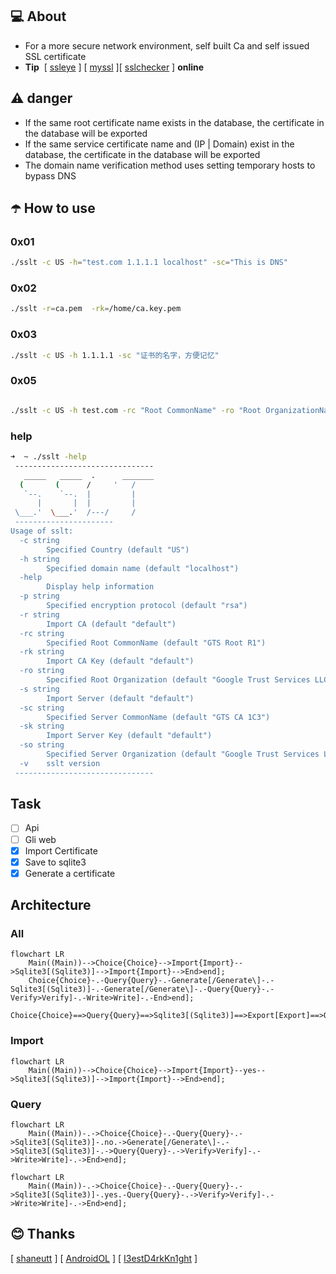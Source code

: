 ## 💻 About

- For a more secure network environment, self built Ca and self issued SSL certificate
- **Tip**  \[ [ssleye](https://www.ssleye.com/self_sign.html) ] \[ [myssl](https://myssl.com/create_test_cert.html) ]\[ [sslchecker](https://www.sslchecker.com/csr/self_signed) ] **online**

## ⚠️ danger

- If the same root certificate name exists in the database, the certificate in the database will be exported
- If the same service certificate name and (IP | Domain) exist in the database, the certificate in the database will be exported
- The domain name verification method uses setting temporary hosts to bypass DNS

## ☂️ How to use

### 0x01

```bash
./sslt -c US -h="test.com 1.1.1.1 localhost" -sc="This is DNS"
```

### 0x02

```bash
./sslt -r=ca.pem  -rk=/home/ca.key.pem
```

### 0x03

```bash
./sslt -c US -h 1.1.1.1 -sc "证书的名字，方便记忆"
```

### 0x05

```bash

./sslt -c US -h test.com -rc "Root CommonName" -ro "Root OrganizationName" -sc "Server CommonName" -so "Server OrganizationName"
```

### help

```bash
➜  ~ ./sslt -help
 -------------------------------
   _____   _____  .      _______
  (       (      /     '   /
   `--.    `--.  |         |
      |       |  |         |
 \___.'  \___.'  /---/     /
 ----------------------
Usage of sslt:
  -c string
        Specified Country (default "US")
  -h string
        Specified domain name (default "localhost")
  -help
        Display help information
  -p string
        Specified encryption protocol (default "rsa")
  -r string
        Import CA (default "default")
  -rc string
        Specified Root CommonName (default "GTS Root R1")
  -rk string
        Import CA Key (default "default")
  -ro string
        Specified Root Organization (default "Google Trust Services LLC")
  -s string
        Import Server (default "default")
  -sc string
        Specified Server CommonName (default "GTS CA 1C3")
  -sk string
        Import Server Key (default "default")
  -so string
        Specified Server Organization (default "Google Trust Services LLC")
  -v    sslt version
 -------------------------------
```

## Task
- [ ] Api
- [ ] Gli web
- [x] Import Certificate
- [x] Save to sqlite3
- [x] Generate a certificate

## Architecture

### All


```mermaid
flowchart LR
    Main((Main))-->Choice{Choice}-->Import{Import}-->Sqlite3[(Sqlite3)]-->Import{Import}-->End>end];
    Choice{Choice}-.-Query{Query}-.-Generate[/Generate\]-.-Sqlite3[(Sqlite3)]-.-Generate[/Generate\]-.-Query{Query}-.-Verify>Verify]-.-Write>Write]-.-End>end];
    Choice{Choice}==>Query{Query}==>Sqlite3[(Sqlite3)]==>Export[Export]==>Query{Query}==>Verify>Verify]==>Write>Write]==>End>end]
```

### Import


```mermaid
flowchart LR
    Main((Main))-->Choice{Choice}-->Import{Import}--yes-->Sqlite3[(Sqlite3)]-->Import{Import}-->End>end];
```

### Query


```mermaid
flowchart LR
    Main((Main))-.->Choice{Choice}-.-Query{Query}-.->Sqlite3[(Sqlite3)]-.no.->Generate[/Generate\]-.->Sqlite3[(Sqlite3)]-.->Query{Query}-.->Verify>Verify]-.->Write>Write]-.->End>end];
```


```mermaid
flowchart LR
    Main((Main))-.->Choice{Choice}-.-Query{Query}-.->Sqlite3[(Sqlite3)]-.yes.-Query{Query}-.->Verify>Verify]-.->Write>Write]-.->End>end];
```


## 😊 Thanks

\[ [shaneutt](https://gist.github.com/shaneutt/5e1995295cff6721c89a71d13a71c251) ]  \[  [AndroidOL](https://post.m.smzdm.com/p/715145/) ]  \[ [I3estD4rkKn1ght](https://github.com/I3estD4rkKn1ght) ]